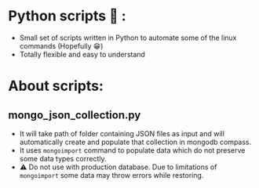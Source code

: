 # Python scripts :snake: :

- Small set of scripts written in Python to automate some of the linux commands (Hopefully :grin:)
- Totally flexible and easy to understand

# About scripts:
## mongo_json_collection.py
- It will take path of folder containing JSON files as input and will automatically create and populate that collection in mongodb compass.
- It uses ```mongoimport``` command to populate data which do not preserve some data types correctly.
- :warning: Do not use with production database. Due to limitations of ```mongoimport``` some data may throw errors while restoring.
